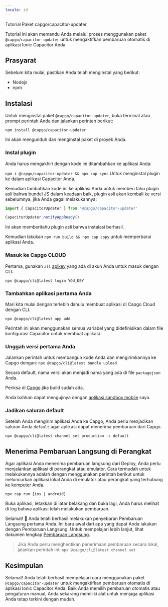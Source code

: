 ```yaml
---
locale: id
---
```


Tutorial Paket capgo/capacitor-updater

Tutorial ini akan memandu Anda melalui proses menggunakan paket `@capgo/capacitor-updater` untuk mengaktifkan pembaruan otomatis di aplikasi Ionic Capacitor Anda.

## Prasyarat

Sebelum kita mulai, pastikan Anda telah menginstal yang berikut:

- Nodejs
- npm

## Instalasi

Untuk menginstal paket `@capgo/capacitor-updater`, buka terminal atau prompt perintah Anda dan jalankan perintah berikut:

```
npm install @capgo/capacitor-updater
```

Ini akan mengunduh dan menginstal paket di proyek Anda.

### Instal plugin

Anda harus mengakhiri dengan kode ini ditambahkan ke aplikasi Anda:

`npm i @capgo/capacitor-updater && npx cap sync`
Untuk menginstal plugin ke dalam aplikasi Capacitor Anda.

Kemudian tambahkan kode ini ke aplikasi Anda untuk memberi tahu plugin asli bahwa bundel JS dalam keadaan baik, plugin asli akan kembali ke versi sebelumnya, jika Anda gagal melakukannya:

```js
import { CapacitorUpdater } from '@capgo/capacitor-updater'

CapacitorUpdater.notifyAppReady()
```

Ini akan memberitahu plugin asli bahwa instalasi berhasil.

Kemudian lakukan `npm run build && npx cap copy` untuk memperbarui aplikasi Anda.

### Masuk ke Capgo CLOUD

Pertama, gunakan `all` [apikey](https://web.capgo.app/dashboard/apikeys/) yang ada di akun Anda untuk masuk dengan CLI:

`npx @capgo/cli@latest login YOU_KEY`

### Tambahkan aplikasi pertama Anda

Mari kita mulai dengan terlebih dahulu membuat aplikasi di Capgo Cloud dengan CLI.

`npx @capgo/cli@latest app add`

Perintah ini akan menggunakan semua variabel yang didefinisikan dalam file konfigurasi Capacitor untuk membuat aplikasi.

### Unggah versi pertama Anda

Jalankan perintah untuk membangun kode Anda dan mengirimkannya ke Capgo dengan:
`npx @capgo/cli@latest bundle upload`

Secara default, nama versi akan menjadi nama yang ada di file `packagejson` Anda.

Periksa di [Capgo](https://web.capgo.app/) jika build sudah ada.

Anda bahkan dapat mengujinya dengan [aplikasi sandbox mobile](https://capgo.app/app_mobile/) saya.

### Jadikan saluran default

Setelah Anda mengirim aplikasi Anda ke Capgo, Anda perlu menjadikan saluran Anda `default` agar aplikasi dapat menerima pembaruan dari Capgo.

`npx @capgo/cli@latest channel set production -s default`

## Menerima Pembaruan Langsung di Perangkat

Agar aplikasi Anda menerima pembaruan langsung dari Deploy, Anda perlu menjalankan aplikasi di perangkat atau emulator. Cara termudah untuk melakukannya adalah dengan menggunakan perintah berikut untuk meluncurkan aplikasi lokal Anda di emulator atau perangkat yang terhubung ke komputer Anda.

    npx cap run [ios | android]

Buka aplikasi, letakkan di latar belakang dan buka lagi, Anda harus melihat di log bahwa aplikasi telah melakukan pembaruan.

Selamat! 🎉 Anda telah berhasil melakukan penyebaran Pembaruan Langsung pertama Anda. Ini baru awal dari apa yang dapat Anda lakukan dengan Pembaruan Langsung. Untuk mempelajari lebih lanjut, lihat dokumen lengkap [Pembaruan Langsung](/docs/plugin/cloud-mode/getting-started/).

> Jika Anda perlu menghentikan penerimaan pembaruan secara lokal, jalankan perintah ini:
`npx @capgo/cli@latest channel set`

## Kesimpulan

Selamat! Anda telah berhasil mempelajari cara menggunakan paket `@capgo/capacitor-updater` untuk mengaktifkan pembaruan otomatis di aplikasi Ionic Capacitor Anda. Baik Anda memilih pembaruan otomatis atau pengaturan manual, Anda sekarang memiliki alat untuk menjaga aplikasi Anda tetap terkini dengan mudah.